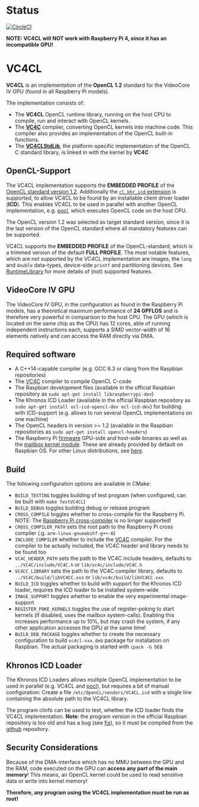 # Status

[![CircleCI](https://circleci.com/gh/doe300/VC4CL.svg?style=svg)](https://circleci.com/gh/doe300/VC4CL)

**NOTE: VC4CL will NOT work with Raspberry Pi 4, since it has an incompatible GPU!**

# VC4CL

**VC4CL** is an implementation of the **OpenCL 1.2** standard for the VideoCore IV GPU (found in all Raspberry Pi models).

The implementation consists of:

* The **VC4CL** OpenCL runtime library, running on the host CPU to compile, run and interact with OpenCL kernels.
* The **[VC4C](https://github.com/doe300/VC4C)** compiler, converting OpenCL kernels into machine code. This compiler also provides an implementation of the OpenCL built-in functions.
* The **[VC4CLStdLib](https://github.com/doe300/VC4CLStdLib)**, the platform-specific implementation of the OpenCL C standard library, is linked in with the kernel by **VC4C**

## OpenCL-Support
The VC4CL implementation supports the **EMBEDDED PROFILE** of the [OpenCL standard version 1.2](https://www.khronos.org/registry/OpenCL/specs/opencl-1.2.pdf).
Additionally the [`cl_khr_icd` extension](https://www.khronos.org/registry/OpenCL/specs/opencl-1.2.pdf) is supported, to allow VC4CL to be found by an installable client driver loader (**ICD**). This enables VC4CL to be used in parallel with another OpenCL implementation, e.g. [pocl](https://github.com/pocl/pocl), which executes OpenCL code on the host CPU.

The OpenCL version 1.2 was selected as target standard version, since it is the last version of the OpenCL standard where all mandatory features can be supported.

VC4CL supports the **EMBEDDED PROFILE** of the OpenCL-standard, which is a trimmed version of the default **FULL PROFILE**. The most notable features, which are not supported by the VC4CL implementation are images, the `long` and `double` data-types, device-side `printf` and partitioning devices. See [RuntimeLibrary](https://github.com/doe300/VC4CL/wiki/RuntimeLibrary) for more details of (not) supported features.

## VideoCore IV GPU
The VideoCore IV GPU, in the configuration as found in the Raspberry Pi models, has a theoretical maximum performance of **24 GPFLOS** and is therefore very powerful in comparison to the host CPU.
The GPU (which is located on the same chip as the CPU) has 12 cores, able of running independent instructions each, supports a SIMD vector-width of 16 elements natively and can access the RAM directly via DMA.

## Required software

- A C++14-capable compiler (e.g. GCC 6.3 or clang from the Raspbian repositories)
- The [VC4C](https://github.com/doe300/VC4C) compiler to compile OpenCL C-code
- The Raspbian development files (available in the official Raspbian repository as `sudo apt-get install libraspberrypi-dev`)
- The Khronos ICD Loader (available in the official Raspbian repository as `sudo apt-get install ocl-icd-opencl-dev ocl-icd-dev`) for building with ICD-support (e.g. allows to run several OpenCL implementations on one machine)
- The OpenCL headers in version >= 1.2 (available in the Raspbian repositories as `sudo apt-get install opencl-headers`)
- The Raspberry Pi [firmware](https://github.com/raspberrypi/firmware) GPU-side and host-side binaries as well as the [mailbox kernel module](https://github.com/raspberrypi/linux).
  These are already provided by default on Raspbian OS. For other Linux distributions, see [here](https://github.com/doe300/VC4CL/issues/53).
 
 

## Build

The following configuration options are available in CMake:

- `BUILD_TESTING` toggles building of test program (when configured, can be built with `make TestVC4CL`)
- `BUILD_DEBUG` toggles building debug or release program
- `CROSS_COMPILE` toggles whether to cross-compile for the Raspberry Pi. NOTE: The [Raspberry Pi cross-compiler](https://github.com/raspberrypi/tools) is no longer supported!
- `CROSS_COMPILER_PATH` sets the root path to the Raspberry Pi cross compiler (.g. `arm-linux-gnueabihf-g++-6`)
- `INCLUDE_COMPILER` whether to include the [VC4C](https://github.com/doe300/VC4C) compiler. For the compiler to be actually included, the VC4C header and library needs to be found too
- `VC4C_HEADER_PATH` sets the path to the VC4C include headers, defaults to `../VC4C/include/VC4C.h` or `lib/vc4c/include/VC4C.h`
- `VC4CC_LIBRARY` sets the path to the VC4C compiler library, defaults to `../VC4C/build/libVC4CC.xxx` or `lib/vc4c/build/libVC4CC.xxx`
- `BUILD_ICD` toggles whether to build with support for the Khronos ICD loader, requires the ICD loader to be installed system-wide
- `IMAGE_SUPPORT` toggles whether to enable the very experimental image-support
- `REGISTER_POKE_KERNELS` toggles the use of register-poking to start kernels (if disabled, uses the mailbox system-calls). Enabling this increases performance up to 10%, but may crash the system, if any other application accesses the GPU at the same time!
- `BUILD_DEB_PACKAGE` toggles whether to create the necessary configuration to build `vc4cl-xxx.deb` package for installation on Raspbian. The actual packaging is started with `cpack -G DEB`

## Khronos ICD Loader
The Khronos ICD Loaders allows multiple OpenCL implementation to be used in parallel (e.g. VC4CL and [pocl](https://github.com/pocl/pocl)), but requires a bit of manual configuration:
Create a file `/etc/OpenCL/vendors/VC4CL.icd` with a single line containing the absolute path to the VC4CL library.

The program clinfo can be used to test, whether the ICD loader finds the VC4CL implementation. **Note**: the program version in the official Raspbian repository is too old and has a bug (see [fix](https://github.com/Oblomov/clinfo/commit/4728656fcb1ff5d506b8ef2103af83ce11ceae36)), so it must be compiled from the [github](https://github.com/Oblomov/clinfo) repository.

## Security Considerations
Because of the DMA-interface which has no MMU between the GPU and the RAM, code executed on the GPU can **access any part of the main memory**!
This means, an OpenCL kernel could be used to read sensitive data or write into kernel memory!

**Therefore, any program using the VC4CL implementation must be run as root!**
